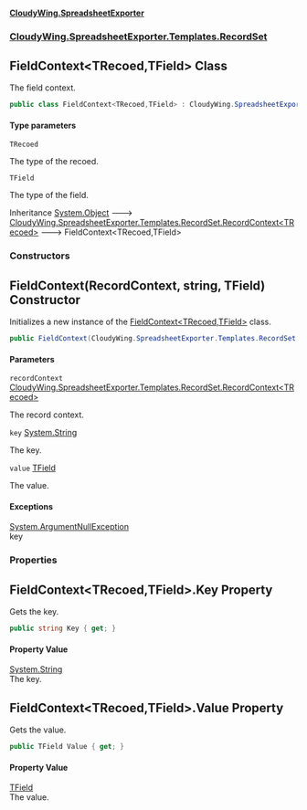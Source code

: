 #### [CloudyWing.SpreadsheetExporter](index.md 'index')
### [CloudyWing.SpreadsheetExporter.Templates.RecordSet](CloudyWing.SpreadsheetExporter.Templates.RecordSet.md 'CloudyWing.SpreadsheetExporter.Templates.RecordSet')

## FieldContext<TRecoed,TField> Class

The field context.

```csharp
public class FieldContext<TRecoed,TField> : CloudyWing.SpreadsheetExporter.Templates.RecordSet.RecordContext<TRecoed>
```
#### Type parameters

<a name='CloudyWing.SpreadsheetExporter.Templates.RecordSet.FieldContext_TRecoed,TField_.TRecoed'></a>

`TRecoed`

The type of the recoed.

<a name='CloudyWing.SpreadsheetExporter.Templates.RecordSet.FieldContext_TRecoed,TField_.TField'></a>

`TField`

The type of the field.

Inheritance [System.Object](https://docs.microsoft.com/en-us/dotnet/api/System.Object 'System.Object') &#129106; [CloudyWing.SpreadsheetExporter.Templates.RecordSet.RecordContext&lt;](CloudyWing.SpreadsheetExporter.Templates.RecordSet.RecordContext_T_.md 'CloudyWing.SpreadsheetExporter.Templates.RecordSet.RecordContext<T>')[TRecoed](CloudyWing.SpreadsheetExporter.Templates.RecordSet.FieldContext_TRecoed,TField_.md#CloudyWing.SpreadsheetExporter.Templates.RecordSet.FieldContext_TRecoed,TField_.TRecoed 'CloudyWing.SpreadsheetExporter.Templates.RecordSet.FieldContext<TRecoed,TField>.TRecoed')[&gt;](CloudyWing.SpreadsheetExporter.Templates.RecordSet.RecordContext_T_.md 'CloudyWing.SpreadsheetExporter.Templates.RecordSet.RecordContext<T>') &#129106; FieldContext<TRecoed,TField>
### Constructors

<a name='CloudyWing.SpreadsheetExporter.Templates.RecordSet.FieldContext_TRecoed,TField_.FieldContext(CloudyWing.SpreadsheetExporter.Templates.RecordSet.RecordContext_TRecoed_,string,TField)'></a>

## FieldContext(RecordContext<TRecoed>, string, TField) Constructor

Initializes a new instance of the [FieldContext&lt;TRecoed,TField&gt;](CloudyWing.SpreadsheetExporter.Templates.RecordSet.FieldContext_TRecoed,TField_.md 'CloudyWing.SpreadsheetExporter.Templates.RecordSet.FieldContext<TRecoed,TField>') class.

```csharp
public FieldContext(CloudyWing.SpreadsheetExporter.Templates.RecordSet.RecordContext<TRecoed> recordContext, string key, TField value);
```
#### Parameters

<a name='CloudyWing.SpreadsheetExporter.Templates.RecordSet.FieldContext_TRecoed,TField_.FieldContext(CloudyWing.SpreadsheetExporter.Templates.RecordSet.RecordContext_TRecoed_,string,TField).recordContext'></a>

`recordContext` [CloudyWing.SpreadsheetExporter.Templates.RecordSet.RecordContext&lt;](CloudyWing.SpreadsheetExporter.Templates.RecordSet.RecordContext_T_.md 'CloudyWing.SpreadsheetExporter.Templates.RecordSet.RecordContext<T>')[TRecoed](CloudyWing.SpreadsheetExporter.Templates.RecordSet.FieldContext_TRecoed,TField_.md#CloudyWing.SpreadsheetExporter.Templates.RecordSet.FieldContext_TRecoed,TField_.TRecoed 'CloudyWing.SpreadsheetExporter.Templates.RecordSet.FieldContext<TRecoed,TField>.TRecoed')[&gt;](CloudyWing.SpreadsheetExporter.Templates.RecordSet.RecordContext_T_.md 'CloudyWing.SpreadsheetExporter.Templates.RecordSet.RecordContext<T>')

The record context.

<a name='CloudyWing.SpreadsheetExporter.Templates.RecordSet.FieldContext_TRecoed,TField_.FieldContext(CloudyWing.SpreadsheetExporter.Templates.RecordSet.RecordContext_TRecoed_,string,TField).key'></a>

`key` [System.String](https://docs.microsoft.com/en-us/dotnet/api/System.String 'System.String')

The key.

<a name='CloudyWing.SpreadsheetExporter.Templates.RecordSet.FieldContext_TRecoed,TField_.FieldContext(CloudyWing.SpreadsheetExporter.Templates.RecordSet.RecordContext_TRecoed_,string,TField).value'></a>

`value` [TField](CloudyWing.SpreadsheetExporter.Templates.RecordSet.FieldContext_TRecoed,TField_.md#CloudyWing.SpreadsheetExporter.Templates.RecordSet.FieldContext_TRecoed,TField_.TField 'CloudyWing.SpreadsheetExporter.Templates.RecordSet.FieldContext<TRecoed,TField>.TField')

The value.

#### Exceptions

[System.ArgumentNullException](https://docs.microsoft.com/en-us/dotnet/api/System.ArgumentNullException 'System.ArgumentNullException')  
key
### Properties

<a name='CloudyWing.SpreadsheetExporter.Templates.RecordSet.FieldContext_TRecoed,TField_.Key'></a>

## FieldContext<TRecoed,TField>.Key Property

Gets the key.

```csharp
public string Key { get; }
```

#### Property Value
[System.String](https://docs.microsoft.com/en-us/dotnet/api/System.String 'System.String')  
The key.

<a name='CloudyWing.SpreadsheetExporter.Templates.RecordSet.FieldContext_TRecoed,TField_.Value'></a>

## FieldContext<TRecoed,TField>.Value Property

Gets the value.

```csharp
public TField Value { get; }
```

#### Property Value
[TField](CloudyWing.SpreadsheetExporter.Templates.RecordSet.FieldContext_TRecoed,TField_.md#CloudyWing.SpreadsheetExporter.Templates.RecordSet.FieldContext_TRecoed,TField_.TField 'CloudyWing.SpreadsheetExporter.Templates.RecordSet.FieldContext<TRecoed,TField>.TField')  
The value.
